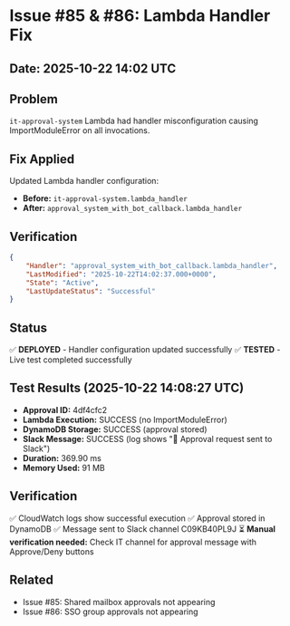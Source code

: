 # Issue #85 & #86: Lambda Handler Fix

## Date: 2025-10-22 14:02 UTC

## Problem
`it-approval-system` Lambda had handler misconfiguration causing ImportModuleError on all invocations.

## Fix Applied
Updated Lambda handler configuration:
- **Before:** `it-approval-system.lambda_handler`
- **After:** `approval_system_with_bot_callback.lambda_handler`

## Verification
```json
{
    "Handler": "approval_system_with_bot_callback.lambda_handler",
    "LastModified": "2025-10-22T14:02:37.000+0000",
    "State": "Active",
    "LastUpdateStatus": "Successful"
}
```

## Status
✅ **DEPLOYED** - Handler configuration updated successfully
✅ **TESTED** - Live test completed successfully

## Test Results (2025-10-22 14:08:27 UTC)
- **Approval ID:** 4df4cfc2
- **Lambda Execution:** SUCCESS (no ImportModuleError)
- **DynamoDB Storage:** SUCCESS (approval stored)
- **Slack Message:** SUCCESS (log shows "📧 Approval request sent to Slack")
- **Duration:** 369.90 ms
- **Memory Used:** 91 MB

## Verification
✅ CloudWatch logs show successful execution
✅ Approval stored in DynamoDB
✅ Message sent to Slack channel C09KB40PL9J
⏳ **Manual verification needed:** Check IT channel for approval message with Approve/Deny buttons

## Related
- Issue #85: Shared mailbox approvals not appearing
- Issue #86: SSO group approvals not appearing
